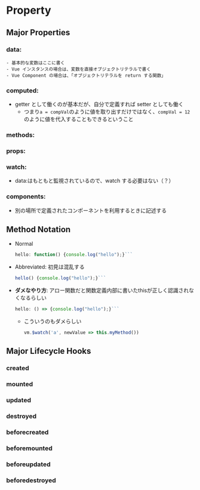 # Property

## Major Properties

### data:

    - 基本的な変数はここに書く
    - Vue インスタンスの場合は、変数を直接オブジェクトリテラルで書く
    - Vue Component の場合は、「オブジェクトリテラルを return する関数」

### computed:

- getter として働くのが基本だが、自分で定義すれば setter としても働く
  - つまり`a = compVal`のように値を取り出すだけではなく、`compVal = 12`のように値を代入することもできるということ

### methods:

### props:

### watch:

- data:はもともと監視されているので、watch する必要はない（？）

### components:

- 別の場所で定義されたコンポーネントを利用するときに記述する

## Method Notation

- Normal
    ```javascript
    hello: function() {console.log("hello");}```
    ```

- Abbreviated: 初見は混乱する
    ```javascript
    hello() {console.log("hello");}```
    ```

- **ダメなやり方**: アロー関数だと関数定義内部に書いたthisが正しく認識されなくなるらしい
    ```javascript
    hello: () => {console.log("hello");}```
    ```

    - こういうのもダメらしい
        ```javascript
        vm.$watch('a', newValue => this.myMethod())
        ```

## Major Lifecycle Hooks

### created
### mounted
### updated
### destroyed
### beforecreated
### beforemounted
### beforeupdated
### beforedestroyed